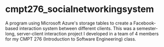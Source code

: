 # cmpt276_socialnetworkingsystem
A program using Microsoft Azure's storage tables to create a Facebook-based interaction system between different clients. This was a semester-long, server-client interaction project I developed in a team of 4 members for my CMPT 276 (Introduction to Software Engineering) class.
